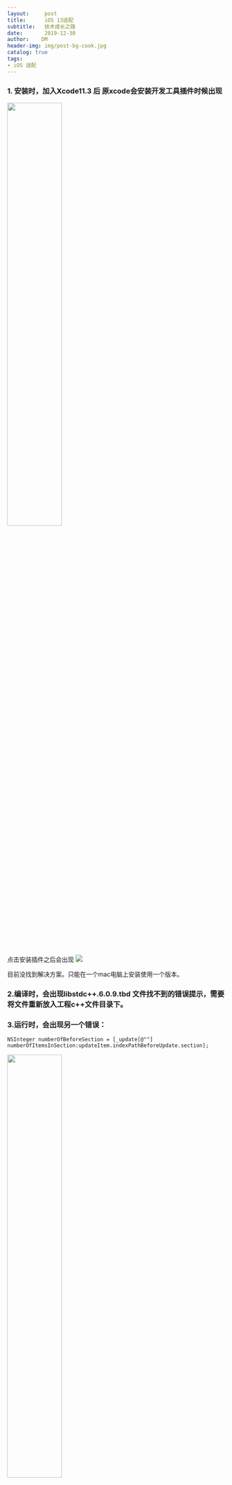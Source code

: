```yaml
---
layout:     post
title:      iOS 13适配
subtitle:   技术成长之路
date:       2019-12-30
author:    DM
header-img: img/post-bg-cook.jpg
catalog: true
tags:
- iOS 适配
---
```


### 1. 安装时，加入Xcode11.3 后 原xcode会安装开发工具插件时候出现
<img src="https://img2018.cnblogs.com/blog/678938/201912/678938-20191231105753398-1780153869.png" width= 50%>


点击安装插件之后会出现
<img src="https://img2018.cnblogs.com/blog/678938/201912/678938-20191231105814831-1466852825.jpg">

目前没找到解决方案。只能在一个mac电脑上安装使用一个版本。
### 2.编译时，会出现libstdc++.6.0.9.tbd 文件找不到的错误提示，需要将文件重新放入工程c++文件目录下。
### 3.运行时，会出现另一个错误：
```
NSInteger numberOfBeforeSection = [_update[@""] numberOfItemsInSection:updateItem.indexPathBeforeUpdate.section];

```
<img src="https://img2018.cnblogs.com/blog/678938/201912/678938-20191231105826322-1765389393.jpg" width= 50%>

此方法目前在Xcode11.3里调用UICollectionView方法需要强转成系统类名，即在_update[@""]加入(UICollectionView *)即可。
如下
```
NSInteger numberOfBeforeSection = [(UICollectionView *)_update[@""] numberOfItemsInSection:updateItem.indexPathBeforeUpdate.section];
```
### 4.接下来就是比较关注的适配暗黑模式了：建议暂时直接关闭暗黑模式，如果有需求时再添加。
```
//配置方式有两种，单页面配置 和 全局配置
    if (@available(iOS 13.0, *)) {
        self.overrideUserInterfaceStyle = UIUserInterfaceStyleLight;
    }
单页配置
    将需要配置的 UIViewControler 对象的 overrideUserInterfaceStyle 属性设置成 UIUserInterfaceStyleLight 或者 UIUserInterfaceStyleDark 以强制是某个页面显示为 浅/深色模式
 
    全局配置
    在工程的Info.plist的中，增加/修改 UIUserInterfaceStyle为UIUserInterfaceStyleLight或UIUserInterfaceStyleDark
————————————————
```
### 5.UISearchBar的页面crash （可能出现，目前项目中未暴露出来）
因为这一句代码：
```
UITextField *searchField = [self.searchBar valueForKey:@"_searchField"];
```
需要进行ios 13的适配工作demo如下
```
NSString *version = [UIDevice currentDevice].systemVersion;
      if (version.doubleValue >= 13.0) {
          // 针对 13.0 以上的iOS系统进行处理
          UITextField *searchField;
          NSUInteger numViews = [self.searchBar.subviews count];
          for(int i = 0; i < numViews; i++) {
             if([[self.searchBar.subviews objectAtIndex:i] isKindOfClass:[UITextField class]]) {
                 searchField = [self.searchBar.subviews objectAtIndex:i];
             }
          }
          if (searchField) {
            //这里设置相关属性
          }else{}
         
 
      } else {
          // 针对 13.0 以下的iOS系统进行处理
          UITextField *searchField = [self.searchBar valueForKey:@"_searchField"];
             
             if(searchField) {
                //这里设置相关属性
                 
             }else{}
}
```
## 以下问题暂时项目中未发现，如出现可参照以下方式更改。
### 6.uitextfield  setvalue forkeypath方法失效
该方法在iOS13已经无效,系统禁止通过KVC访问。会导致直接崩溃。修改方法使用textfild 的 attributePlaceholder属性即可。
### 7.所有present的界面都会类似于sarfari网页视图一样的层叠方式显示。会导致项目部分页面无法横屏 返回无法刷新。在ios 13 里修改了vc的modalPresentationStyle的默认值为 -2  
<img src="https://img2018.cnblogs.com/blog/678938/201912/678938-20191231105912624-529069694.jpg" width= 50%>


要想解决这个问题很简单。直接设置present的vc模式为UIModalPresentationFullScreen（0）即可解决。变更后就会变成之前的跳转模式了。
### 8.Sign In with Apple
在iOS 13里添加了Sign In with Apple登录方式，根据苹果官网说明，2020年4月份之前需要所有第三方登录的app都需要更新，否则会拒审。具体可看[苹果审核规则](https://developer.apple.com/app-store/review/guidelines/#design)中的4.8章节。
更新细节可以参考这篇文章[Sign In with Apple](https://www.jianshu.com/p/e1284bd8c72a)
### 9.statusbar修改背景色问题
iOS13 已经去掉了这个方式。
```
UIView *statusBar = [[[UIApplication sharedApplication] valueForKey:@"statusBarWindow"] valueForKey:@"statusBar"];
```
新的替换方案为：
```
-(UIView *)statusBarUIview{
    if(@available(iOS 13,*)){
        
        int tag = 13004352;
        
        UIWindow *window = [UIApplication sharedApplication].delegate.window;
        UIView *view = [window viewWithTag:tag];
        if (view) {
            return view;
        }else{
            CGRect statusBarRect = [UIApplication sharedApplication].statusBarFrame;
            UIView *statusBarView = [[UIView alloc]initWithFrame:statusBarRect];
            statusBarView.tag = tag;
            [window addSubview:statusBarView];
            return statusBarView;
        }
    
    }else{
        UIView *statusBar = [[[UIApplication sharedApplication] valueForKey:@"statusBarWindow"] valueForKey:@"statusBar"];
        if ([statusBar respondsToSelector:@selector(setBackgroundColor:)]) {
            return statusBar;
        }
    }
    
    return nil;
}
```
### 10.子线程修改界面导致崩溃（比如相册首次授权回调必现，二次授权偶现）
在使用相册时我们会调用 [PHPhotoLibrary requestAuthorization:] 方法获取权限，获取的结果会通过一个带有PHAuthorizationStatus 信息的 block 进行回调。
解决方案：在 Xcode 中调试运行时，子线程修改界面会有紫色感叹号标出，注意修改成回到主线程即可。
